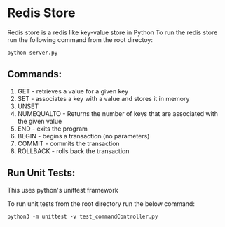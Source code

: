 # Redis Store
Redis store is a redis like key-value store in Python
To run the redis store run the following command from the root directoy:
```
python server.py
```
## Commands:
1. GET <key> - retrieves a value for a given key
2. SET <key> <value> - associates a key with a value and stores it in memory
3. UNSET <key>
4. NUMEQUALTO <value> - Returns the number of keys that are associated with the given value
5. END - exits the program
6. BEGIN - begins a transaction (no parameters)
7. COMMIT - commits the transaction
8. ROLLBACK - rolls back the transaction

## Run Unit Tests:
This uses python's unittest framework

To run unit tests from the root directory run the below command:
```
python3 -m unittest -v test_commandController.py
```

